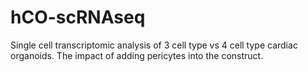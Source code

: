# hCO-scRNAseq
Single cell transcriptomic analysis of 3 cell type vs 4 cell type cardiac organoids. The impact of adding pericytes into the construct.

